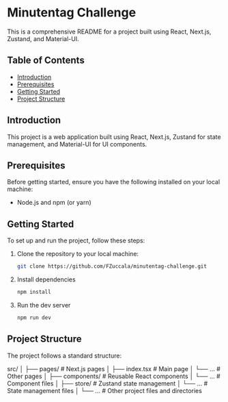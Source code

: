 # Minutentag Challenge

This is a comprehensive README for a project built using React, Next.js, Zustand, and Material-UI.

## Table of Contents

- [Introduction](#introduction)
- [Prerequisites](#prerequisites)
- [Getting Started](#getting-started)
- [Project Structure](#project-structure)

## Introduction

This project is a web application built using React, Next.js, Zustand for state management, and Material-UI for UI components.

## Prerequisites

Before getting started, ensure you have the following installed on your local machine:

- Node.js and npm (or yarn)

## Getting Started

To set up and run the project, follow these steps:

1. Clone the repository to your local machine:

   ```bash
   git clone https://github.com/FZuccala/minutentag-challenge.git

   ```

2. Install dependencies

   ```bash
   npm install

   ```

3. Run the dev server

   ```bash
   npm run dev
   ```

## Project Structure

The project follows a standard structure:

src/
│
├── pages/ # Next.js pages
│ ├── index.tsx # Main page
│ └── ... # Other pages
│
├── components/ # Reusable React components
│ └── ... # Component files
│
├── store/ # Zustand state management
│ └── ... # State management files
│
└── ... # Other project files and directories
